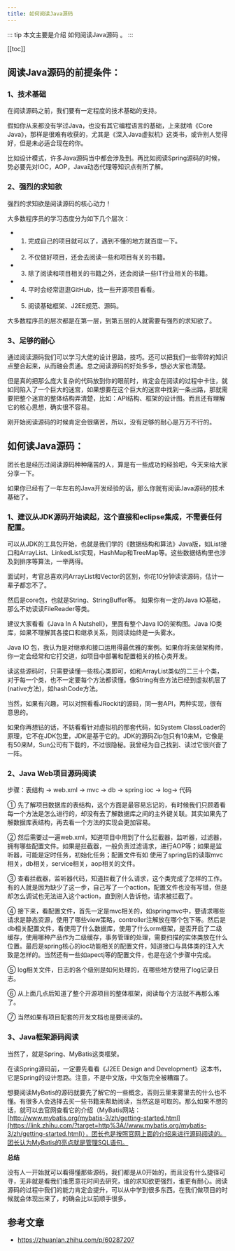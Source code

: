 ```yaml
---
title: 如何阅读Java源码
---
```


::: tip
本文主要是介绍 如何阅读Java源码 。
:::

[[toc]]


## 阅读Java源码的前提条件：

### 1、技术基础

在阅读源码之前，我们要有一定程度的技术基础的支持。

假如你从来都没有学过Java，也没有其它编程语言的基础，上来就啃《Core Java》，那样是很难有收获的，尤其是《深入Java虚拟机》这类书，或许别人觉得好，但是未必适合现在的你。

比如设计模式，许多Java源码当中都会涉及到。再比如阅读Spring源码的时候，势必要先对IOC，AOP，Java动态代理等知识点有所了解。

### 2、强烈的求知欲

强烈的求知欲是阅读源码的核心动力！

大多数程序员的学习态度分为如下几个层次：

- 1. 完成自己的项目就可以了，遇到不懂的地方就百度一下。
- 2. 不仅做好项目，还会去阅读一些和项目有关的书籍。
- 3. 除了阅读和项目相关的书籍之外，还会阅读一些IT行业相关的书籍。
- 4. 平时会经常逛逛GitHub，找一些开源项目看看。
- 5. 阅读基础框架、J2EE规范、源码。

大多数程序员的层次都是在第一层，到第五层的人就需要有强烈的求知欲了。

### 3、足够的耐心

通过阅读源码我们可以学习大佬的设计思路，技巧。还可以把我们一些零碎的知识点整合起来，从而融会贯通。总之阅读源码的好处多多，想必大家也清楚。

但是真的把那么庞大复杂的代码放到你的眼前时，肯定会在阅读的过程中卡住，就如同陷入了一个巨大的迷宫，如果想要在这个巨大的迷宫中找到一条出路，那就需要把整个迷宫的整体结构弄清楚，比如：API结构、框架的设计图。而且还有理解它的核心思想，确实很不容易。

刚开始阅读源码的时候肯定会很痛苦，所以，没有足够的耐心是万万不行的。

## 如何读Java源码：

团长也是经历过阅读源码种种痛苦的人，算是有一些成功的经验吧，今天来给大家分享一下。

如果你已经有了一年左右的Java开发经验的话，那么你就有阅读Java源码的技术基础了。

### 1、建议从JDK源码开始读起，这个直接和eclipse集成，不需要任何配置。

可以从JDK的工具包开始，也就是我们学的《数据结构和算法》Java版，如List接口和ArrayList、LinkedList实现，HashMap和TreeMap等。这些数据结构里也涉及到排序等算法，一举两得。

面试时，考官总喜欢问ArrayList和Vector的区别，你花10分钟读读源码，估计一辈子都忘不了。

然后是core包，也就是String、StringBuffer等。 如果你有一定的Java IO基础，那么不妨读读FileReader等类。

建议大家看看《Java In A Nutshell》，里面有整个Java IO的架构图。Java IO类库，如果不理解其各接口和继承关系，则阅读始终是一头雾水。

Java IO 包，我认为是对继承和接口运用得最优雅的案例。如果你将来做架构师，你一定会经常和它打交道，如项目中部署和配置相关的核心类开发。

读这些源码时，只需要读懂一些核心类即可，如和ArrayList类似的二三十个类，对于每一个类，也不一定要每个方法都读懂。像String有些方法已经到虚拟机层了(native方法)，如hashCode方法。

当然，如果有兴趣，可以对照看看JRockit的源码，同一套API，两种实现，很有意思的。

如果你再想钻的话，不妨看看针对虚拟机的那套代码，如System ClassLoader的原理，它不在JDK包里，JDK是基于它的。JDK的源码Zip包只有10来M，它像是有50来M，Sun公司有下载的，不过很隐秘。我曾经为自己找到、读过它很兴奋了一阵。

### 2、Java Web项目源码阅读

步骤：表结构 → web.xml → mvc → db → spring ioc → log→ 代码

① 先了解项目数据库的表结构，这个方面是最容易忘记的，有时候我们只顾着看每一个方法是怎么进行的，却没有去了解数据库之间的主外键关联。其实如果先了解数据库表结构，再去看一个方法的实现会更加容易。

② 然后需要过一遍web.xml，知道项目中用到了什么拦截器，监听器，过滤器，拥有哪些配置文件。如果是拦截器，一般负责过滤请求，进行AOP等；如果是监听器，可能是定时任务，初始化任务；配置文件有如 使用了spring后的读取mvc相关，db相关，service相关，aop相关的文件。

③ 查看拦截器，监听器代码，知道拦截了什么请求，这个类完成了怎样的工作。有的人就是因为缺少了这一步，自己写了一个action，配置文件也没有写错，但是却怎么调试也无法进入这个action，直到别人告诉他，请求被拦截了。

④ 接下来，看配置文件，首先一定是mvc相关的，如springmvc中，要请求哪些请求是静态资源，使用了哪些view策略，controller注解放在哪个包下等。然后是db相关配置文件，看使用了什么数据库，使用了什么orm框架，是否开启了二级缓存，使用哪种产品作为二级缓存，事务管理的处理，需要扫描的实体类放在什么位置。最后是spring核心的ioc功能相关的配置文件，知道接口与具体类的注入大致是怎样的。当然还有一些如apectj等的配置文件，也是在这个步骤中完成。

⑤ log相关文件，日志的各个级别是如何处理的，在哪些地方使用了log记录日志。

⑥ 从上面几点后知道了整个开源项目的整体框架，阅读每个方法就不再那么难了。

⑦ 当然如果有项目配套的开发文档也是要阅读的。

### 3、Java框架源码阅读

当然了，就是Spring、MyBatis这类框架。

在读Spring源码前，一定要先看看《J2EE Design and Development》这本书，它是Spring的设计思路。注意，不是中文版，中文版完全被糟蹋了。

想要阅读MyBatis的源码就要先了解它的一些概念，否则云里来雾里去的什么也不懂。有很多人会选择去买一些书籍来帮助阅读，当然这是可取的。那么如果不想的话，就可以去官网查看它的介绍（MyBatis网站：[http://www.mybatis.org/mybatis-3/zh/getting-started.html](https://link.zhihu.com/?target=http%3A//www.mybatis.org/mybatis-3/zh/getting-started.html)），团长也是按照官网上面的介绍来进行源码阅读的。团长认为MyBatis的亮点就是管理SQL语句。

**总结**

没有人一开始就可以看得懂那些源码，我们都是从0开始的，而且没有什么捷径可寻，无非就是看我们谁愿意花时间去研究，谁的求知欲更强烈，谁更有耐心。阅读源码的过程中我们的能力肯定会提升，可以从中学到很多东西。在我们做项目的时候就会体现出来了，的确会比以前顺手很多。

## 参考文章
* https://zhuanlan.zhihu.com/p/60287207